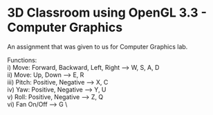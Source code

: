 # 3D Classroom using OpenGL 3.3 - Computer Graphics
An assignment that was given to us for Computer Graphics lab.

Functions: \
i) Move: Forward, Backward, Left, Right --> W, S, A, D \
ii) Move: Up, Down --> E, R \
iii) Pitch: Positive, Negative --> X, C \
iv) Yaw: Positive, Negative --> Y, U \
v) Roll: Positive, Negative --> Z, Q \
vi) Fan On/Off --> G \
